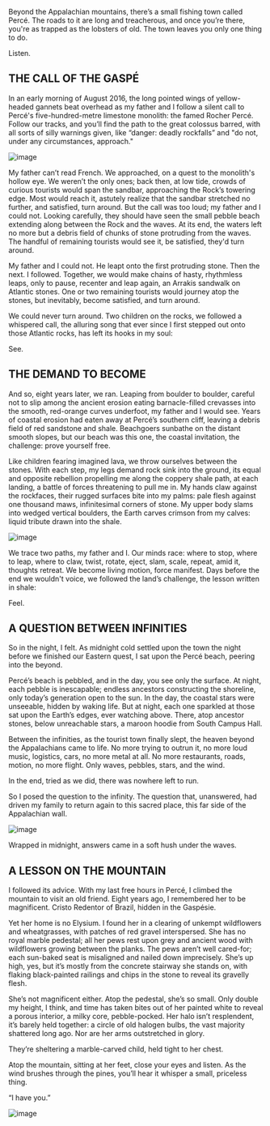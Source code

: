 Beyond the Appalachian mountains, there’s a small fishing town called Percé. The roads to it are long and treacherous, and once you’re there, you're as trapped as the lobsters of old. The town leaves you only one thing to do.

Listen.

## THE CALL OF THE GASPÉ

In an early morning of August 2016, the long pointed wings of yellow-headed gannets beat overhead as my father and I follow a silent call to Percé's five-hundred-metre limestone monolith: the famed Rocher Percé. Follow our tracks, and you’ll find the path to the great colossus barred, with all sorts of silly warnings given, like “danger: deadly rockfalls” and "do not, under any circumstances, approach."

![image](/works/writing/mathnews/gespeg-2-1.png)

My father can’t read French. We approached, on a quest to the monolith's hollow eye. We weren’t the only ones; back then, at low tide, crowds of curious tourists would span the sandbar, approaching the Rock’s towering edge. Most would reach it, astutely realize that the sandbar stretched no further, and satisfied, turn around. But the call was too loud; my father and I could not. Looking carefully, they should have seen the small pebble beach extending along between the Rock and the waves. At its end, the waters left no more but a debris field of chunks of stone protruding from the waves. The handful of remaining tourists would see it, be satisfied, they'd turn around.

My father and I could not. He leapt onto the first protruding stone. Then the next. I followed. Together, we would make chains of hasty, rhythmless leaps, only to pause, recenter and leap again, an Arrakis sandwalk on Atlantic stones. One or two remaining tourists would journey atop the stones, but inevitably, become satisfied, and turn around.

We could never turn around. Two children on the rocks, we followed a whispered call, the alluring song that ever since I first stepped out onto those Atlantic rocks, has left its hooks in my soul:

See.

## THE DEMAND TO BECOME 

And so, eight years later, we ran. Leaping from boulder to boulder, careful not to slip among the ancient erosion eating barnacle-filled crevasses into the smooth, red-orange curves underfoot, my father and I would see. Years of coastal erosion had eaten away at Percé’s southern cliff, leaving a debris field of red sandstone and shale. Beachgoers sunbathe on the distant smooth slopes, but our beach was this one, the coastal invitation, the challenge: prove yourself free.

Like children fearing imagined lava, we throw ourselves between the stones. With each step, my legs demand rock sink into the ground, its equal and opposite rebellion propelling me along the coppery shale path, at each landing, a battle of forces threatening to pull me in. My hands claw against the rockfaces, their rugged surfaces bite into my palms: pale flesh against one thousand maws, infinitesimal corners of stone. My upper body slams into wedged vertical boulders, the Earth carves crimson from my calves: liquid tribute drawn into the shale. 

![image](/works/writing/mathnews/gespeg-2-2.png)

We trace two paths, my father and I. Our minds race: where to stop, where to leap, where to claw, twist, rotate, eject, slam, scale, repeat, amid it, thoughts retreat. We become living motion, force manifest. Days before the end we wouldn't voice, we followed the land’s challenge, the lesson written in shale:

Feel.

## A QUESTION BETWEEN INFINITIES

So in the night, I felt. As midnight cold settled upon the town the night before we finished our Eastern quest, I sat upon the Percé beach, peering into the beyond.

Percé’s beach is pebbled, and in the day, you see only the surface. At night, each pebble is inescapable; endless ancestors constructing the shoreline, only today’s generation open to the sun. In the day, the coastal stars were unseeable, hidden by waking life. But at night, each one sparkled at those sat upon the Earth’s edges, ever watching above. There, atop ancestor stones, below unreachable stars, a maroon hoodie from South Campus Hall.

Between the infinities, as the tourist town finally slept, the heaven beyond the Appalachians came to life. No more trying to outrun it, no more loud music, logistics, cars, no more metal at all. No more restaurants, roads, motion, no more flight. Only waves, pebbles, stars, and the wind. 

In the end, tried as we did, there was nowhere left to run.

So I posed the question to the infinity. The question that, unanswered, had driven my family to return again to this sacred place, this far side of the Appalachian wall. 

![image](/works/writing/mathnews/gespeg-2-3.png)

Wrapped in midnight, answers came in a soft hush under the waves. 

## A LESSON ON THE MOUNTAIN

I followed its advice. With my last free hours in Percé, I climbed the mountain to visit an old friend. Eight years ago, I remembered her to be magnificent. Cristo Redentor of Brazil, hidden in the Gaspésie.

Yet her home is no Elysium. I found her in a clearing of unkempt wildflowers and wheatgrasses, with patches of red gravel interspersed. She has no royal marble pedestal; all her pews rest upon grey and ancient wood with wildflowers growing between the planks. The pews aren’t well cared-for; each sun-baked seat is misaligned and nailed down imprecisely. She’s up high, yes, but it’s mostly from the concrete stairway she stands on, with flaking black-painted railings and chips in the stone to reveal its gravelly flesh. 

She’s not magnificent either. Atop the pedestal, she’s so small. Only double my height, I think, and time has taken bites out of her painted white to reveal a porous interior, a milky core, pebble-pocked. Her halo isn’t resplendent, it’s barely held together: a circle of old halogen bulbs, the vast majority shattered long ago. Nor are her arms outstretched in glory.

They’re sheltering a marble-carved child, held tight to her chest.

Atop the mountain, sitting at her feet, close your eyes and listen. As the wind brushes through the pines, you’ll hear it whisper a small, priceless thing.

“I have you.”

![image](/works/writing/mathnews/gespeg-2-4.png)
